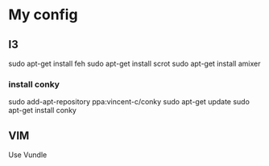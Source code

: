 # My config

## I3
sudo apt-get install feh
sudo apt-get install scrot
sudo apt-get install amixer

### install conky
sudo add-apt-repository ppa:vincent-c/conky
sudo apt-get update
sudo apt-get install conky

## VIM
Use Vundle
